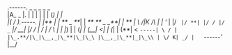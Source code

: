 .------. \_ \_ \_ \_ _  
|A_ _ |. | | | | | | (_) | |  
|( \/ ).-----. | |** | | ** \_ **_| | _** ** \_ \_**| | **
| \ /|K /\ | | '_ \| |/ _` |/ **| |/ / |/ _` |/ \_\_| |/ /
| \/ | / \ | | |_) | | (_| | (\_\_| <| | (_| | (**| <
`-----| \ / | |\_.**/|\_|\__,_|\_**|\_|\_\ |\__,_|\_**|_|\_\\
| \/ K| _/ |  
 `------' |\_\_/
